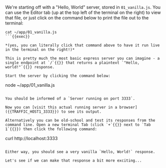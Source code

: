 We're starting off with a "Hello, World" server, stored in `01_vanilla.js`. You can use the Editor tab (up at the top left of the terminal on the right) to view that file, or just click on the command below
to print the file out to the terminal:

```
cat ~/app/01_vanilla.js
```{{exec}}

*(yes, you can literally click that command above to have it run live in the terminal on the right!)*

This is pretty much the most basic express server you can imagine - a single endpoint at `/`{{}} that returns a plaintext `"Hello, world!"`{{}} response.

Start the server by clicking the command below:
```
node ~/app/01_vanilla.js
```{{exec}}

You should be informed of a `Server running on port 3333`.

Now you can [visit this actual running server in a browser]({{TRAFFIC_HOST1_3333}}) to see its output. 

Alternatively you can be old-school and test its responses from the command line. Open a new terminal Tab (click `+`{{}} next to `Tab 1`{{}}) then click the following command:

```
curl http://localhost:3333
```{{exec}}

Either way, you should see a very vanilla `Hello, World!` response. 

Let's see if we can make that response a bit more exciting...
